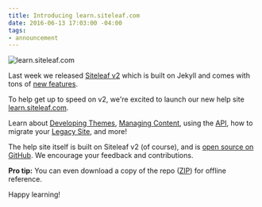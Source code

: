 ```yaml
---
title: Introducing learn.siteleaf.com
date: 2016-06-13 17:03:00 -04:00
tags:
- announcement
---
```


![learn.siteleaf.com](/uploads/learn.siteleaf.com.png)

Last week we released [Siteleaf v2](/blog/v2) which is built on Jekyll and comes with tons of [new features](/features).

To help get up to speed on v2, we're excited to launch our new help site [learn.siteleaf.com](http://learn.siteleaf.com).

Learn about [Developing Themes](http://learn.siteleaf.com/themes/), [Managing Content](http://learn.siteleaf.com/content/), using the [API](http://learn.siteleaf.com/api/), how to migrate your [Legacy Site](http://learn.siteleaf.com/v1/), and more!

The help site itself is built on Siteleaf v2 (of course), and is [open source on GitHub](https://github.com/siteleaf/learn.siteleaf.com). We encourage your feedback and contributions.

**Pro tip:** You can even download a copy of the repo ([ZIP](https://github.com/siteleaf/learn.siteleaf.com/archive/master.zip)) for offline reference.

Happy learning!
